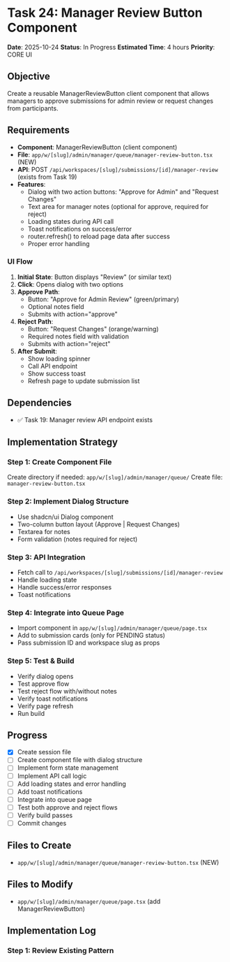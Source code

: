 # Task 24: Manager Review Button Component

**Date**: 2025-10-24
**Status**: In Progress
**Estimated Time**: 4 hours
**Priority**: CORE UI

## Objective

Create a reusable ManagerReviewButton client component that allows managers to approve submissions for admin review or request changes from participants.

## Requirements

- **Component**: ManagerReviewButton (client component)
- **File**: `app/w/[slug]/admin/manager/queue/manager-review-button.tsx` (NEW)
- **API**: POST `/api/workspaces/[slug]/submissions/[id]/manager-review` (exists from Task 19)
- **Features**:
  - Dialog with two action buttons: "Approve for Admin" and "Request Changes"
  - Text area for manager notes (optional for approve, required for reject)
  - Loading states during API call
  - Toast notifications on success/error
  - router.refresh() to reload page data after success
  - Proper error handling

### UI Flow

1. **Initial State**: Button displays "Review" (or similar text)
2. **Click**: Opens dialog with two options
3. **Approve Path**:
   - Button: "Approve for Admin Review" (green/primary)
   - Optional notes field
   - Submits with action="approve"
4. **Reject Path**:
   - Button: "Request Changes" (orange/warning)
   - Required notes field with validation
   - Submits with action="reject"
5. **After Submit**:
   - Show loading spinner
   - Call API endpoint
   - Show success toast
   - Refresh page to update submission list

## Dependencies

- ✅ Task 19: Manager review API endpoint exists

## Implementation Strategy

### Step 1: Create Component File

Create directory if needed: `app/w/[slug]/admin/manager/queue/`
Create file: `manager-review-button.tsx`

### Step 2: Implement Dialog Structure

- Use shadcn/ui Dialog component
- Two-column button layout (Approve | Request Changes)
- Textarea for notes
- Form validation (notes required for reject)

### Step 3: API Integration

- Fetch call to `/api/workspaces/[slug]/submissions/[id]/manager-review`
- Handle loading state
- Handle success/error responses
- Toast notifications

### Step 4: Integrate into Queue Page

- Import component in `app/w/[slug]/admin/manager/queue/page.tsx`
- Add to submission cards (only for PENDING status)
- Pass submission ID and workspace slug as props

### Step 5: Test & Build

- Verify dialog opens
- Test approve flow
- Test reject flow with/without notes
- Verify toast notifications
- Verify page refresh
- Run build

## Progress

- [x] Create session file
- [ ] Create component file with dialog structure
- [ ] Implement form state management
- [ ] Implement API call logic
- [ ] Add loading states and error handling
- [ ] Add toast notifications
- [ ] Integrate into queue page
- [ ] Test both approve and reject flows
- [ ] Verify build passes
- [ ] Commit changes

## Files to Create

- `app/w/[slug]/admin/manager/queue/manager-review-button.tsx` (NEW)

## Files to Modify

- `app/w/[slug]/admin/manager/queue/page.tsx` (add ManagerReviewButton)

## Implementation Log

### Step 1: Review Existing Pattern
